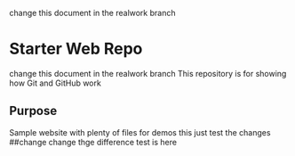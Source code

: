 
change this document in the realwork branch
# Starter Web Repo
change this document in the realwork branch
This repository is for showing how Git and GitHub work

## Purpose

Sample website with plenty of files for demos
this just test the changes
##change change
thge difference test is here  